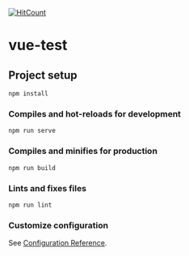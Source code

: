 [![HitCount](http://hits.dwyl.com/louis-25/imnugu-firebase-login.svg)](http://hits.dwyl.com/louis-25/imnugu-firebase-login)
# vue-test

## Project setup 
```
npm install
```

### Compiles and hot-reloads for development
```
npm run serve
```

### Compiles and minifies for production
```
npm run build
```

### Lints and fixes files
```
npm run lint
```

### Customize configuration
See [Configuration Reference](https://cli.vuejs.org/config/).
